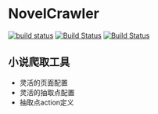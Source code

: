 # NovelCrawler
[![build status](https://secure.travis-ci.org/psy-core/NovelCrawler.svg?branch=master)](http://travis-ci.org/psy-core/NovelCrawler) 
[![Build Status](https://img.shields.io/github/stars/psy-core/NovelCrawler.svg)](https://github.com/psy-core/NovelCrawler)
[![Build Status](https://img.shields.io/github/forks/psy-core/NovelCrawler.svg)](https://github.com/psy-core/NovelCrawler)

## 小说爬取工具
- 灵活的页面配置
- 灵活的抽取点配置
- 抽取点action定义

